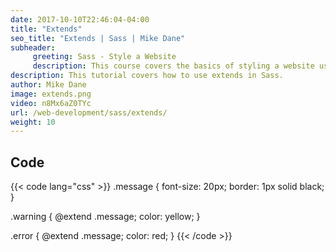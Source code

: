 ```yaml
---
date: 2017-10-10T22:46:04-04:00
title: "Extends"
seo_title: "Extends | Sass | Mike Dane"
subheader:
     greeting: Sass - Style a Website
     description: This course covers the basics of styling a website using Sass. Work your way through the videos/articles and I'll teach you everything you need to know to style a basic website!
description: This tutorial covers how to use extends in Sass.
author: Mike Dane
image: extends.png
video: n8Mx6aZ0TYc
url: /web-development/sass/extends/
weight: 10
---
```


## Code

{{< code lang="css" >}}
.message {
     font-size: 20px;
     border: 1px solid black;
}

.warning {
     @extend .message;
     color: yellow;
}

.error {
     @extend .message;
     color: red;
}
{{< /code >}}